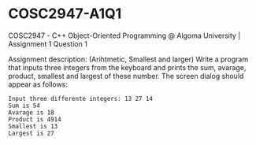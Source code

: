 # COSC2947-A1Q1
COSC2947 - C++ Object-Oriented Programming @ Algoma University | Assignment 1 Question 1


Assignment description:
(Arihtmetic, Smallest and larger)
Write a program that inputs three integers from the keyboard and prints the sum, avarage, product, smallest and largest of these number.
The screen dialog should appear as follows:

    Input three differente integers: 13 27 14
    Sum is 54
    Avarage is 18
    Product is 4914
    Smallest is 13
    Largest is 27
    
    
